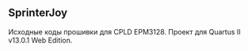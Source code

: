 SprinterJoy
------------

Исходные коды прошивки для CPLD EPM3128. 
Проект для Quartus II v13.0.1 Web Edition.